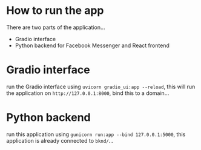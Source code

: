 # How to run the app
There are two parts of the application...

* Gradio interface
* Python backend for Facebook Messenger and React frontend

# Gradio interface
run the Gradio interface using `uvicorn gradio_ui:app --reload`, this will run the application on `http://127.0.0.1:8000`, bind this to a domain...

# Python backend
run this application using `gunicorn run:app --bind 127.0.0.1:5000`, this application is already connected to `bknd/`...
